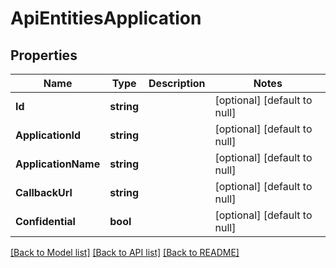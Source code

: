# ApiEntitiesApplication

## Properties
Name | Type | Description | Notes
------------ | ------------- | ------------- | -------------
**Id** | **string** |  | [optional] [default to null]
**ApplicationId** | **string** |  | [optional] [default to null]
**ApplicationName** | **string** |  | [optional] [default to null]
**CallbackUrl** | **string** |  | [optional] [default to null]
**Confidential** | **bool** |  | [optional] [default to null]

[[Back to Model list]](../README.md#documentation-for-models) [[Back to API list]](../README.md#documentation-for-api-endpoints) [[Back to README]](../README.md)


